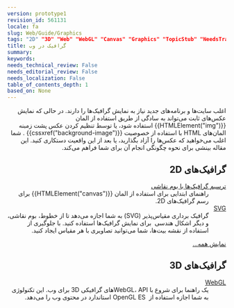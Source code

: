 ```yaml
---
version: prototype1
revision_id: 561131
locale: fa
slug: Web/Guide/Graphics
tags: "2D" "3D" "Web" "WebGL" "Canvas" "Graphics" "TopicStub" "NeedsTranslation"
title: گرافیک در وب
summary: 
keywords: 
needs_technical_review: False
needs_editorial_review: False
needs_localization: False
table_of_contents_depth: 1
based_on: None
---
```

<p dir="rtl">اغلب سایت‌ها و برنامه‌های جدید نیاز به نمایش گرافیک‌ها را دارند<span class="seoSummary">.</span> در حالی که نمایش عکس‌های ثابت می‌تواند به سادگی از طریق استفاده از المان {{HTMLElement("img")}} استفاده شود، یا توسط تنظیم کردن عکس پشت زمبنه المان‌های HTML با استفاده از خصوصیت {{cssxref("background-image")}} . شما اغلب می‌خواهید که عکس‌ها را آزاد بگذارید، یا بعد از این واقعیت دستکاری کنید. <span class="seoSummary">این مقاله بینشی برای نحوه چگونگی انجام آن برای شما فراهم می‌کند.</span></p>
<div class="row topicpage-table" dir="rtl">
 <div class="section">
  <h2 class="Documentation" id="Docs_for_add-on_developers" name="Docs_for_add-on_developers">گرافیک‌های 2D</h2>
  <dl>
   <dt>
    <a href="/en-US/docs/Web/Guide/Graphics/Drawing_graphics_with_canvas">ترسیم گرافیک‌ها با بوم نقاشی</a></dt>
   <dd>
    راهنمای ابتدایی برای استفاده از المان {{HTMLElement("canvas")}} برای رسم گرافیک‌های 2D.</dd>
   <dt>
    <a href="/en-US/docs/SVG">SVG</a></dt>
   <dd>
    گرافیک برداری مقیاس‌پذیر (SVG) به شما اجازه می‌دهد تا از خطوط، بوم نقاشی، و دیگر اشکال هندسی&nbsp; برای نمایش گرافیک‌ها استفاده کنید. با جلوگیری از استفاده از نقشه بیت‌ها، شما می‌توانید تصاویری با هر مقیاس ایجاد کنید.</dd>
  </dl>
  <p><span class="alllinks"><a href="/en-US/docs/tag/Graphics">نمایش همه...</a></span></p>
 </div>
 <div class="section">
  <h2 class="Documentation" id="Docs_for_add-on_developers" name="Docs_for_add-on_developers">گرافیک‌های 3D</h2>
  <dl>
   <dt>
    <a href="/en-US/docs/Web/WebGL">WebGL</a></dt>
   <dd>
    یک راهنما برای شروع با WebGL، API‌های گرافیکی 3D برای وب. این تکنولوژی به شما اجازه استفاده از&nbsp; OpenGL ES استاندارد در محتوی وب را می‌دهد.</dd>
  </dl>
 </div>
</div>
<p dir="rtl">&nbsp;</p>

